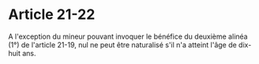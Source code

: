 # Article 21-22

A l'exception du mineur pouvant invoquer le bénéfice du deuxième alinéa (1°) de l'article 21-19, nul ne peut être naturalisé s'il n'a atteint l'âge de dix-huit ans.
